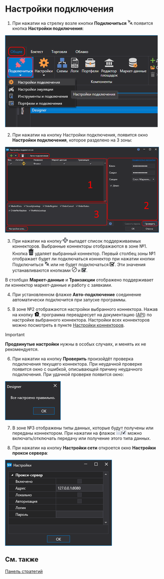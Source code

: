 # Настройки подключения

1. При нажатии на стрелку возле кнопки **Подключиться** ![Designer The quick access toolbar 00](../images/Designer_quick_access_toolbar_00.png) появится кнопка **Настройки подключения**:

![Designer The connection settings 00](../images/Designer_connection_settings_00.png)

2. При нажатии на кнопку Настройки подключения, появится окно **Настройки подключения**, которое разделено на 3 зоны:

![Designer The connection settings 01](../images/Designer_connection_settings_01.png)

3. При нажатии на кнопку ![Designer The connection settings 02](../images/Designer_connection_settings_02.png) выпадет список поддерживаемых коннекторов. Выбранные коннекторы отображаются в зоне №1. Кнопка ![Designer The connection settings 03](../images/Designer_connection_settings_03.png) удаляет выбранный коннектор. Первый столбец зоны №1 отображает будет ли подключаться коннектор при нажатии кнопки Подключиться ![Designer The connection settings 04](../images/Designer_connection_settings_04.png) или не будет подключаться ![Designer The connection settings 05](../images/Designer_connection_settings_05.png). Эти значения устанавливаются кнопками ![Designer The connection settings 06](../images/Designer_connection_settings_06.png) и ![Designer The connection settings 07](../images/Designer_connection_settings_07.png).

В столбцах **Маркет\-данные** и **Транзакции** отображено поддерживает ли коннектор маркет\-данные и работу с заявками.

4. При установленном флажке **Авто\-подключение** соединение автоматически подключится при запуске программы.

5. В зоне №2 отображаются настройки выбранного коннектора. Нажав на кнопку ![Designer The connection settings 09](../images/Designer_connection_settings_09.png), программа переадресует на документацию ([API](StockSharpAbout.md)) по настройке выбранного коннектора. Настройки всех коннекторов можно посмотреть в пункте [Настройки коннекторов](Connectors_setting.md).

  > [!IMPORTANT]
  > **Продвинутые настройки** нужны в особых случаях, и менять их не рекомендуется.

6. При нажатии на кнопку **Проверить** произойдёт проверка подключения текущего коннектора. При неудачной проверке появится окно с ошибкой, описывающей причину неудачного подключения. При удачной проверке появится окно:

![Designer The connection settings 10](../images/Designer_connection_settings_10.png)

7. В зоне №3 отображены типы данных, которые будут получены или переданы коннектором. При нажатии на флажок ![Designer The connection settings 11](../images/Designer_connection_settings_11.png)\/![Designer The connection settings 12](../images/Designer_connection_settings_12.png) можно включать\/отключать передачу или получение этого типа данных.

8. При нажатии на кнопку **Настройки сети** откроется окно **Настройки прокси сервера**:

![Designer The connection settings 13](../images/Designer_connection_settings_13.png)

## См. также

[Панель стратегий](Designer_Panel_strategies.md)
